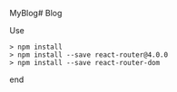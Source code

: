 MyBlog#   B l o g  
 Use	> npm install	> npm install --save react-router@4.0.0	> npm install --save react-router-dom	end